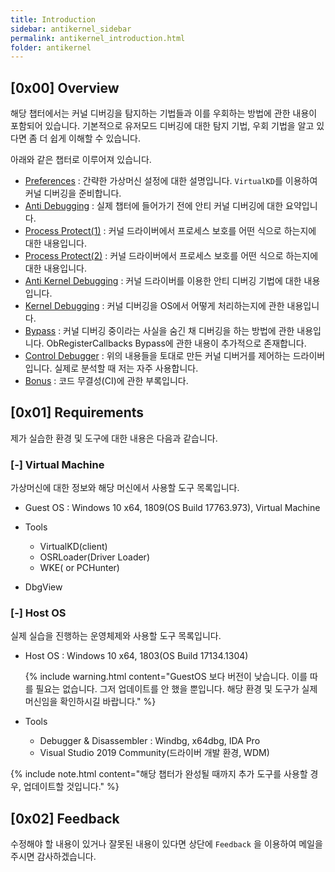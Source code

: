 ```yaml
---
title: Introduction
sidebar: antikernel_sidebar
permalink: antikernel_introduction.html
folder: antikernel
---
```


## [0x00] Overview

해당 챕터에서는 커널 디버깅을 탐지하는 기법들과 이를 우회하는 방법에 관한 내용이 포함되어 있습니다.
기본적으로 유저모드 디버깅에 대한 탐지 기법, 우회 기법을 알고 있다면 좀 더 쉽게 이해할 수 있습니다.

아래와 같은 챕터로 이루어져 있습니다.

- <a href="https://shhoya.github.io/antikernel_preferences.html">Preferences</a> : 간략한 가상머신 설정에 대한 설명입니다. `VirtualKD`를 이용하여 커널 디버깅을 준비합니다.
- <a href="https://shhoya.github.io/antikernel_antidebugging.html">Anti Debugging</a> : 실제 챕터에 들어가기 전에 안티 커널 디버깅에 대한 요약입니다.
- <a href="https://shhoya.github.io/antikernel_processprotect.html">Process Protect(1)</a> : 커널 드라이버에서 프로세스 보호를 어떤 식으로 하는지에 대한 내용입니다.
- <a href="https://shhoya.github.io/antikernel_processprotect2.html">Process Protect(2)</a> : 커널 드라이버에서 프로세스 보호를 어떤 식으로 하는지에 대한 내용입니다.
- <a href="https://shhoya.github.io/antikernel_antidebugexam.html">Anti Kernel Debugging</a> : 커널 드라이버를 이용한 안티 디버깅 기법에 대한 내용입니다.
- <a href="https://shhoya.github.io/antikernel_kerneldebugging.html">Kernel Debugging</a> : 커널 디버깅을 OS에서 어떻게 처리하는지에 관한 내용입니다.
- <a href="https://shhoya.github.io/antikernel_bypassintro.html">Bypass</a> : 커널 디버깅 중이라는 사실을 숨긴 채 디버깅을 하는 방법에 관한 내용입니다. ObRegisterCallbacks Bypass에 관한 내용이 추가적으로 존재합니다.
- <a href="https://shhoya.github.io/antikernel_ctrldebugger.html">Control Debugger</a> : 위의 내용들을 토대로 만든 커널 디버거를 제어하는 드라이버 입니다. 실제로 분석할 때 저는 자주 사용합니다.
- <a href="https://shhoya.github.io/antikernel_codeintegrity.html">Bonus</a> : 코드 무결성(CI)에 관한 부록입니다.



## [0x01] Requirements

제가 실습한 환경 및 도구에 대한 내용은 다음과 같습니다.

### [-] Virtual Machine

가상머신에 대한 정보와 해당 머신에서 사용할 도구 목록입니다.

- Guest OS : Windows 10 x64, 1809(OS Build 17763.973), Virtual Machine

- Tools

  - VirtualKD(client)
  - OSRLoader(Driver Loader)
  - WKE( or PCHunter)
- DbgView
  
  

### [-] Host OS

실제 실습을 진행하는 운영체제와 사용할 도구 목록입니다.

- Host OS : Windows 10 x64, 1803(OS Build 17134.1304) 

  {% include  warning.html content="GuestOS 보다 버전이 낮습니다. 이를 따를 필요는 없습니다. 그저 업데이트를 안 했을 뿐입니다. 해당 환경 및 도구가 실제 머신임을 확인하시길 바랍니다." %}

- Tools

  - Debugger & Disassembler : Windbg, x64dbg, IDA Pro 
  - Visual Studio 2019 Community(드라이버 개발 환경, WDM)

{% include  note.html content="해당 챕터가 완성될 때까지 추가 도구를 사용할 경우, 업데이트할 것입니다." %}



## [0x02] Feedback

수정해야 할 내용이 있거나 잘못된 내용이 있다면 상단에 `Feedback` 을 이용하여 메일을 주시면 감사하겠습니다.
